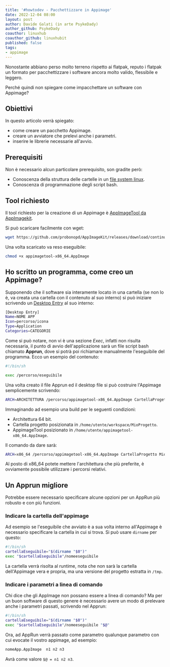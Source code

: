 ```yaml
---
title: '#howtodev - Pacchettizzare in Appimage' 
date: 2022-12-04 08:00
layout: post 
author: Davide Galati (in arte PsykeDady)
author_github: PsykeDady
coauthor: linuxhub
coauthor_github: linuxhubit
published: false
tags: 
- appimage
---
```


Nonostante abbiano perso molto terreno rispetto ai flatpak, reputo i flatpak un formato per pacchettizzare i software ancora molto valido, flessibile e leggero. 

Perché quindi non spiegare come impacchettare un software con Appimage?

## Obiettivi

In questo articolo verrà spiegato:

- come creare un pacchetto Appimage.
- creare un avviatore che prelevi anche i parametri.
- inserire le librerie necessarie all'avvio.

## Prerequisiti

Non è necessario alcun particolare prerequisito, son gradite però: 

- Conoscenza della struttura delle cartelle in un [file system linux](https://linuxhub.it/articles/howto-La-struttura-del-filesystem-Linux/).
- Conoscenza di programmazione degli script bash.

## Tool richiesto

Il tool richiesto per la creazione di un Appimage è [AppImageTool da AppImagekit](https://github.com/probonopd/AppImageKit).  

Si può scaricare facilmente con wget:

```bash
wget https://github.com/probonopd/AppImageKit/releases/download/continuous/appimagetool-x86_64.AppImage
```

Una volta scaricato va reso eseguibile: 

```bash
chmod +x appimagetool-x86_64.AppImage
```


## Ho scritto un programma, come creo un Appimage?

Supponendo che il software sia interamente locato in una cartella (se non lo è, va creata una cartella con il contenuto al suo interno) si può iniziare scrivendo un [Desktop Entry](https://linuxhub.it/articles/howto-desktop-entry/) al suo interno: 

```bash
[Desktop Entry]
Name=NOME APP
Icon=percorso/icona
Type=Application
Categories=CATEGORIE
```

Come si può notare, non vi è una sezione *Exec*, infatti non risulta necessaria, il punto di avvio dell'applicazione sarà un file script bash chiamato **Apprun**, dove si potrà poi richiamare manualmente l'eseguibile del programma. Ecco un esempio del contenuto: 

```bash
#!/bin/sh

exec /percorso/eseguibile
```

Una volta creato il file Apprun ed il desktop file si può costruire l'Appimage semplicemente scrivendo:

```bash
ARCH=ARCHITETTURA /percorso/appimagetool-x86_64.AppImage CartellaProgetto nomeApp.AppImage 
```

Immaginando ad esempio una build per le seguenti condizioni: 

- Architettura 64 bit.
- Cartella progetto posizionata in `/home/utente/workspace/MioProgetto`.
- AppimageTool posizionato in `/home/utente/appimagetool-x86_64.AppImage`.

Il comando da dare sarà: 

```bash
ARCH=x86_64 /percorso/appimagetool-x86_64.AppImage CartellaProgetto MioProgetto.AppImage 
```

Al posto di x86_64 potete mettere l'architettura che più preferite, è ovviamente possibile utilizzare i percorsi relativi.

## Un Apprun migliore

Potrebbe essere necessario specificare alcune opzioni per un AppRun più robusto e con più funzioni.

### Indicare la cartella dell'appimage

Ad esempio se l'eseguibile che avviato è a sua volta interno all'Appimage è necessario specificare la cartella in cui si trova. Si può usare `dirname` per questo:

```bash
#!/bin/sh
cartellaEseguibile="$(dirname "$0")"
exec "$cartellaEseguibile"/nomeeseguibile
```

La cartella verrà risolta al runtime, nota che non sarà la cartella dell'Appimage vera e propria, ma una versione del progetto estratta in `/tmp`.

### Indicare i parametri a linea di comando

Chi dice che gli AppImage non possano essere a linea di comando? Ma per un buon software di questo genere è necessario avere un modo di prelevare anche i parametri passati, scrivendo nel Apprun:

```bash
#!/bin/sh
cartellaEseguibile="$(dirname "$0")"
exec "$cartellaEseguibile"/nomeeseguibile "$@"
```

Ora, ad AppRun verrà passato come parametro qualunque parametro con cui evocate il vostro appimage, ad esempio:

```bash
nomeApp.AppImage  n1 n2 n3
```

Avrà come valore `$@ = n1 n2 n3`.
